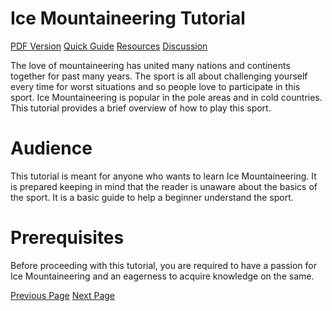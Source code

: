 # Ice Mountaineering Tutorial
[PDF Version](../ice_mountaineering/ice_mountaineering_pdf_version.md)
[Quick Guide](../ice_mountaineering/ice_mountaineering_quick_guide.md)
[Resources](../ice_mountaineering/ice_mountaineering_useful_resources.md)
[Discussion](../ice_mountaineering/ice_mountaineering_discussion.md)

The love of mountaineering has united many nations and continents together for past many years. The sport is all about challenging yourself every time for worst situations and so people love to participate in this sport. Ice Mountaineering is popular in the pole areas and in cold countries. This tutorial provides a brief overview of how to play this sport.

# Audience
This tutorial is meant for anyone who wants to learn Ice Mountaineering. It is prepared keeping in mind that the reader is unaware about the basics of the sport. It is a basic guide to help a beginner understand the sport.

# Prerequisites
Before proceeding with this tutorial, you are required to have a passion for Ice Mountaineering and an eagerness to acquire knowledge on the same.


[Previous Page](../ice_mountaineering/index.md) [Next Page](../ice_mountaineering/ice_mountaineering_overview.md) 
